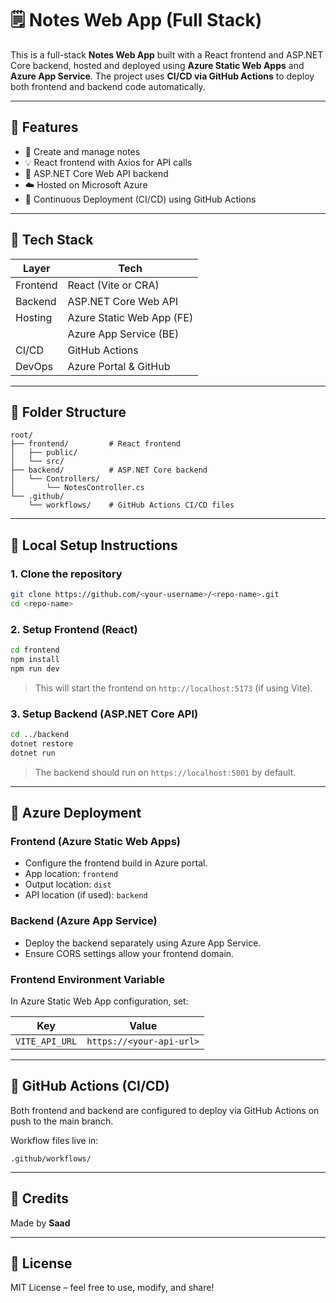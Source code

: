 # 🗒️ Notes Web App (Full Stack)

This is a full-stack **Notes Web App** built with a React frontend and ASP.NET Core backend, hosted and deployed using **Azure Static Web Apps** and **Azure App Service**. The project uses **CI/CD via GitHub Actions** to deploy both frontend and backend code automatically.

---

## 🚀 Features

* 📝 Create and manage notes
* 💡 React frontend with Axios for API calls
* 🔧 ASP.NET Core Web API backend
* ☁️ Hosted on Microsoft Azure
* 🔄 Continuous Deployment (CI/CD) using GitHub Actions

---

## 🧱 Tech Stack

| Layer    | Tech                      |
| -------- | ------------------------- |
| Frontend | React (Vite or CRA)       |
| Backend  | ASP.NET Core Web API      |
| Hosting  | Azure Static Web App (FE) |
|          | Azure App Service (BE)    |
| CI/CD    | GitHub Actions            |
| DevOps   | Azure Portal & GitHub     |

---

## 📂 Folder Structure

```plaintext
root/
├── frontend/         # React frontend
│   ├── public/
│   └── src/
├── backend/          # ASP.NET Core backend
│   └── Controllers/
│       └── NotesController.cs
└── .github/
    └── workflows/    # GitHub Actions CI/CD files
```

---

## 💪 Local Setup Instructions

### 1. Clone the repository

```bash
git clone https://github.com/<your-username>/<repo-name>.git
cd <repo-name>
```

### 2. Setup Frontend (React)

```bash
cd frontend
npm install
npm run dev
```

> This will start the frontend on `http://localhost:5173` (if using Vite).

### 3. Setup Backend (ASP.NET Core API)

```bash
cd ../backend
dotnet restore
dotnet run
```

> The backend should run on `https://localhost:5001` by default.

---

## 🚀 Azure Deployment

### Frontend (Azure Static Web Apps)

* Configure the frontend build in Azure portal.
* App location: `frontend`
* Output location: `dist`
* API location (if used): `backend`

### Backend (Azure App Service)

* Deploy the backend separately using Azure App Service.
* Ensure CORS settings allow your frontend domain.

### Frontend Environment Variable

In Azure Static Web App configuration, set:

| Key            | Value                    |
| -------------- | ------------------------ |
| `VITE_API_URL` | `https://<your-api-url>` |

---

## 🔄 GitHub Actions (CI/CD)

Both frontend and backend are configured to deploy via GitHub Actions on push to the main branch.

Workflow files live in:

```plaintext
.github/workflows/
```

---

## 👤 Credits

Made by **Saad**

---

## 📄 License

MIT License – feel free to use, modify, and share!
